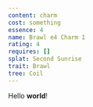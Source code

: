 ```yaml
---
content: charm
cost: something
essence: 4
name: Brawl e4 Charm 1
rating: 4
requires: []
splat: Second Sunrise
trait: Brawl
tree: Coil
---
```


Hello **world**!
